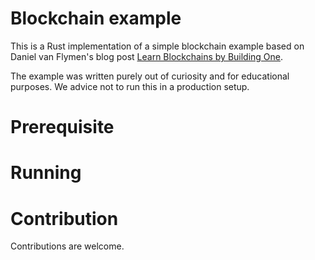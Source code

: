 # Blockchain example

This is a Rust implementation of a simple blockchain example based on Daniel van Flymen's blog post [Learn Blockchains by Building One](https://medium.com/p/117428612f46).

The example was written purely out of curiosity and for educational purposes. We advice not to run this in a production setup.

# Prerequisite

# Running

# Contribution

Contributions are welcome.
